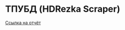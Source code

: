 # ТПУБД (HDRezka Scraper)
[Ссылка на отчёт](https://drive.google.com/file/d/1C9WeDudBhm9daezanEl5qLM4sAjLmg7Z/view?usp=sharing "Отчёт")

